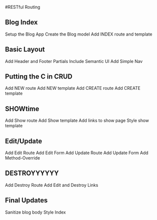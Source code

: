 #RESTful Routing

## Blog Index
Setup the Blog App
Create the Blog model
Add INDEX route and template

## Basic Layout
Add Header and Footer Partials
Include Semantic UI
Add Simple Nav

## Putting the C in CRUD
Add NEW route
Add NEW template
Add CREATE route
Add CREATE template

## SHOWtime
Add Show route
Add Show template
Add links to show page
Style show template

## Edit/Update
Add Edit Route
Add Edit Form
Add Update Route
Add Update Form
Add Method-Override

## DESTROYYYYYY
Add Destroy Route
Add Edit and Destroy Links

## Final Updates
Sanitize blog body
Style Index

